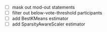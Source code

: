 - [ ] mask out mod-out statements
- [ ] filter out below-vote-threshold participants
- [ ] add BestKMeans estimator
- [ ] add SparsityAwareScaler estimator
